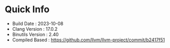 # Quick Info
* Build Date : 2023-10-08
* Clang Version : 17.0.2
* Binutils Version : 2.40
* Compiled Based : https://github.com/llvm/llvm-project/commit/b2417f51

